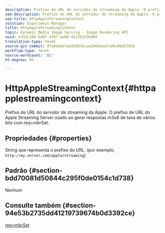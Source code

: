 ```yaml
---
description: Prefixo de URL do servidor de streaming da Apple. O prefixo de URL do Apple Streaming Server usado ao gerar respostas m3u8 de taxa de vários bits com req=mbrSet.
seo-description: Prefixo de URL do servidor de streaming da Apple. O prefixo de URL do Apple Streaming Server usado ao gerar respostas m3u8 de taxa de vários bits com req=mbrSet.
seo-title: HttpAppleStreamingContext
solution: Experience Manager
title: HttpAppleStreamingContext
topic: Dynamic Media Image Serving - Image Rendering API
uuid: e333c24b-b48f-439f-aa86-d223b533b9b6
translation-type: tm+mt
source-git-commit: 97a84e8e7edd3d834ca42069eae7c09c00d57938
workflow-type: tm+mt
source-wordcount: '82'
ht-degree: 0%

---
```



# HttpAppleStreamingContext{#httpapplestreamingcontext}

Prefixo de URL do servidor de streaming da Apple. O prefixo de URL do Apple Streaming Server usado ao gerar respostas m3u8 de taxa de vários bits com req=mbrSet.

## Propriedades {#properties}

String que representa o prefixo do URL. (por exemplo, `http://my.server.com/apple/streaming`)

## Padrão {#section-bdd70081d50844c295f0de0154c1d738}

Nenhum

## Consulte também {#section-94e53b2735dd41219739674b0d3392ce}

[req=mbrSet](../../../../../is-api/http-ref/image-serving-api-ref/c-http-protocol-reference/c-command-reference/r-req/r-mbrset.md#reference-603d75babde74508a878c27bd4cced73)
